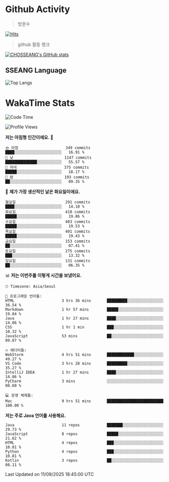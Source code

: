 <!--
**CHOSSEANG/CHOSSEANG** is a ✨ _special_ ✨ repository because its `README.md` (this file) appears on your GitHub profile.

Here are some ideas to get you started:

- 🔭 I’m currently working on ...
- 🌱 I’m currently learning ...
- 👯 I’m looking to collaborate on ...
- 🤔 I’m looking for help with ...
- 💬 Ask me about ...
- 📫 How to reach me: ...
- 😄 Pronouns: ...
- ⚡ Fun fact: ...
-->

# Github Activity
> 방문수

[![Hits](https://hits.seeyoufarm.com/api/count/incr/badge.svg?url=https%3A%2F%2Fgithub.com%2FCHOSSEANG&count_bg=%238AED3E&title_bg=%23495358&icon=electron.svg&icon_color=%23E7E7E7&title=CHOSSEANG&edge_flat=false)](https://hits.seeyoufarm.com)
> github 활동 랭크

[![CHOSSEANG's GitHub stats](https://github-readme-stats.vercel.app/api?username=CHOSSEANG)](https://github.com/CHOSSEANG/github-readme-stats)

## SSEANG Language
![Top Langs](https://github-readme-stats.vercel.app/api/top-langs/?username=CHOSSEANG&layout=compact)

# WakaTime Stats

<!--START_SECTION:waka-->
![Code Time](http://img.shields.io/badge/Code%20Time-835%20hrs%2057%20mins-blue)

![Profile Views](http://img.shields.io/badge/Profile%20Views-0-blue)

**저는 아침형 인간이에요. 🐤** 

```text
🌞 아침                     349 commits         ████░░░░░░░░░░░░░░░░░░░░░   16.91 % 
🌆 낮　                     1147 commits        ██████████████░░░░░░░░░░░   55.57 % 
🌃 저녁                     375 commits         █████░░░░░░░░░░░░░░░░░░░░   18.17 % 
🌙 밤　                     193 commits         ██░░░░░░░░░░░░░░░░░░░░░░░   09.35 % 
```
📅 **제가 가장 생산적인 날은 화요일이에요.** 

```text
월요일                      291 commits         ████░░░░░░░░░░░░░░░░░░░░░   14.10 % 
화요일                      410 commits         █████░░░░░░░░░░░░░░░░░░░░   19.86 % 
수요일                      403 commits         █████░░░░░░░░░░░░░░░░░░░░   19.53 % 
목요일                      401 commits         █████░░░░░░░░░░░░░░░░░░░░   19.43 % 
금요일                      153 commits         ██░░░░░░░░░░░░░░░░░░░░░░░   07.41 % 
토요일                      275 commits         ███░░░░░░░░░░░░░░░░░░░░░░   13.32 % 
일요일                      131 commits         ██░░░░░░░░░░░░░░░░░░░░░░░   06.35 % 
```


📊 **저는 이번주를 이렇게 시간을 보냈어요.** 

```text
🕑︎ Timezone: Asia/Seoul

💬 프로그래밍 언어들: 
HTML                     3 hrs 36 mins       █████████░░░░░░░░░░░░░░░░   36.54 % 
Markdown                 1 hr 57 mins        █████░░░░░░░░░░░░░░░░░░░░   19.84 % 
Java                     1 hr 27 mins        ████░░░░░░░░░░░░░░░░░░░░░   14.86 % 
CSS                      1 hr 1 min          ███░░░░░░░░░░░░░░░░░░░░░░   10.32 % 
JavaScript               53 mins             ██░░░░░░░░░░░░░░░░░░░░░░░   09.07 % 

🔥 에디터들: 
WebStorm                 4 hrs 51 mins       ████████████░░░░░░░░░░░░░   49.27 % 
VS Code                  3 hrs 28 mins       █████████░░░░░░░░░░░░░░░░   35.27 % 
IntelliJ IDEA            1 hr 27 mins        ████░░░░░░░░░░░░░░░░░░░░░   14.86 % 
PyCharm                  3 mins              ░░░░░░░░░░░░░░░░░░░░░░░░░   00.60 % 

💻 운영 체제들: 
Mac                      9 hrs 51 mins       █████████████████████████   100.00 % 
```

**저는 주로 Java 언어를 사용해요.** 

```text
Java                     11 repos            ███████░░░░░░░░░░░░░░░░░░   29.73 % 
JavaScript               8 repos             █████░░░░░░░░░░░░░░░░░░░░   21.62 % 
HTML                     4 repos             ███░░░░░░░░░░░░░░░░░░░░░░   10.81 % 
Python                   4 repos             ███░░░░░░░░░░░░░░░░░░░░░░   10.81 % 
Kotlin                   3 repos             ██░░░░░░░░░░░░░░░░░░░░░░░   08.11 % 
```




 Last Updated on 11/09/2025 18:45:00 UTC
<!--END_SECTION:waka-->
